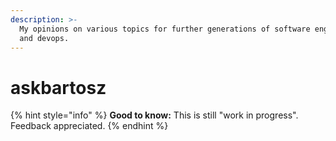 ```yaml
---
description: >-
  My opinions on various topics for further generations of software engineers
  and devops.
---
```


# askbartosz

{% hint style="info" %}
**Good to know:** This is still "work in progress". Feedback appreciated.
{% endhint %}
